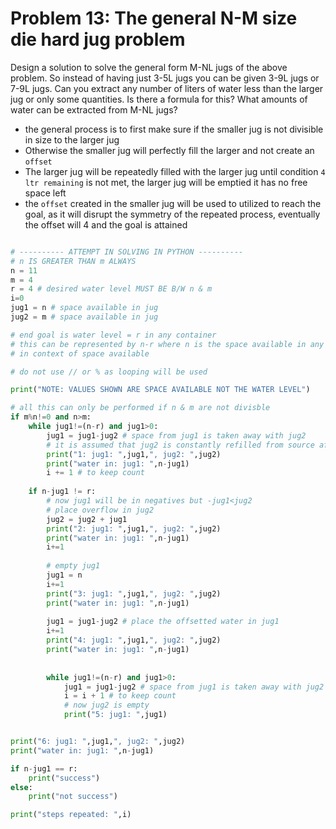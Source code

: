 # Problem 13: The general N-M size die hard jug problem

Design a solution to solve the general form M-NL jugs of the above problem.
So instead of having just 3-5L jugs you can be given 3-9L jugs or 7-9L jugs. Can you extract any number of liters of water less than the larger jug or only some quantities. Is there a formula for this? What amounts of water can be extracted from M-NL jugs?

- the general process is to first make sure if the smaller jug is not divisible in size to the larger jug
- Otherwise the smaller jug will perfectly fill the larger and not create an `offset`
- The larger jug will be repeatedly filled with the larger jug until condition `4 ltr remaining` is not met, the larger jug will be emptied it has no free space left
- the `offset` created in the smaller jug will be used to utilized to reach the goal, as it will disrupt the symmetry of the repeated process, eventually the offset will 4 and the goal is attained

```python

# ---------- ATTEMPT IN SOLVING IN PYTHON ----------
# n IS GREATER THAN m ALWAYS
n = 11
m = 4
r = 4 # desired water level MUST BE B/W n & m
i=0
jug1 = n # space available in jug
jug2 = m # space available in jug

# end goal is water level = r in any container
# this can be represented by n-r where n is the space available in any container
# in context of space available

# do not use // or % as looping will be used

print("NOTE: VALUES SHOWN ARE SPACE AVAILABLE NOT THE WATER LEVEL")

# all this can only be performed if n & m are not divisble
if m%n!=0 and n>m:
    while jug1!=(n-r) and jug1>0:
        jug1 = jug1-jug2 # space from jug1 is taken away with jug2
        # it is assumed that jug2 is constantly refilled from source after being emptied hence it's `emptyness` is ignored
        print("1: jug1: ",jug1,", jug2: ",jug2)
        print("water in: jug1: ",n-jug1)
        i += 1 # to keep count
    
    if n-jug1 != r:
        # now jug1 will be in negatives but -jug1<jug2 
        # place overflow in jug2
        jug2 = jug2 + jug1
        print("2: jug1: ",jug1,", jug2: ",jug2)
        print("water in: jug1: ",n-jug1)
        i+=1
        
        # empty jug1
        jug1 = n
        i+=1
        print("3: jug1: ",jug1,", jug2: ",jug2)
        print("water in: jug1: ",n-jug1)
        
        jug1 = jug1-jug2 # place the offsetted water in jug1
        i+=1
        print("4: jug1: ",jug1,", jug2: ",jug2)
        print("water in: jug1: ",n-jug1)
        
        
        while jug1!=(n-r) and jug1>0:
            jug1 = jug1-jug2 # space from jug1 is taken away with jug2
            i = i + 1 # to keep count
            # now jug2 is empty
            print("5: jug1: ",jug1)


print("6: jug1: ",jug1,", jug2: ",jug2)
print("water in: jug1: ",n-jug1)

if n-jug1 == r:
    print("success")
else:
    print("not success")

print("steps repeated: ",i)




```
